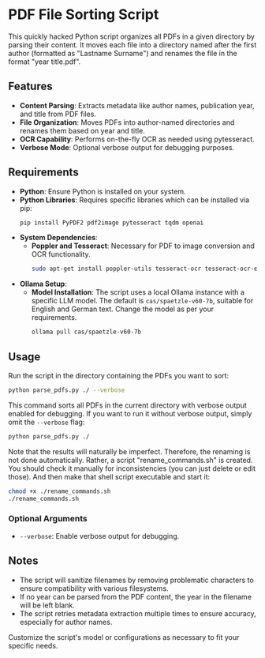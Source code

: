 # PDF File Sorting Script

This quickly hacked Python script organizes all PDFs in a given directory by parsing their content. It moves each file into a directory named after the first author (formatted as "Lastname Surname") and renames the file in the format "year title.pdf".

## Features

- **Content Parsing**: Extracts metadata like author names, publication year, and title from PDF files.
- **File Organization**: Moves PDFs into author-named directories and renames them based on year and title.
- **OCR Capability**: Performs on-the-fly OCR as needed using pytesseract.
- **Verbose Mode**: Optional verbose output for debugging purposes.

## Requirements

- **Python**: Ensure Python is installed on your system.
- **Python Libraries**: Requires specific libraries which can be installed via pip:
  ```bash
  pip install PyPDF2 pdf2image pytesseract tqdm openai
  ```
- **System Dependencies**:
  - **Poppler and Tesseract**: Necessary for PDF to image conversion and OCR functionality.
    ```bash
    sudo apt-get install poppler-utils tesseract-ocr tesseract-ocr-eng
    ```
- **Ollama Setup**:
  - **Model Installation**: The script uses a local Ollama instance with a specific LLM model. The default is `cas/spaetzle-v60-7b`, suitable for English and German text. Change the model as per your requirements.
    ```bash
    ollama pull cas/spaetzle-v60-7b
    ```

## Usage

Run the script in the directory containing the PDFs you want to sort:

```bash
python parse_pdfs.py ./ --verbose
```

This command sorts all PDFs in the current directory with verbose output enabled for debugging. If you want to run it without verbose output, simply omit the `--verbose` flag:

```bash
python parse_pdfs.py ./
```

Note that the results will naturally be imperfect. Therefore, the renaming is not done automatically. Rather, a script "rename_commands.sh" is created. You should check it manually for inconsistencies (you can just delete or edit those). And then make that shell script executable and start it:

```bash
chmod +x ./rename_commands.sh
./rename_commands.sh 
```

### Optional Arguments

- `--verbose`: Enable verbose output for debugging.

## Notes

- The script will sanitize filenames by removing problematic characters to ensure compatibility with various filesystems.
- If no year can be parsed from the PDF content, the year in the filename will be left blank.
- The script retries metadata extraction multiple times to ensure accuracy, especially for author names.

Customize the script's model or configurations as necessary to fit your specific needs.
